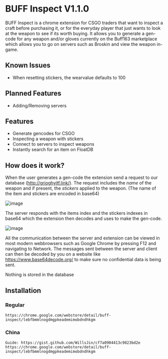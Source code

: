 # BUFF Inspect V1.1.0

BUFF Inspect is a chrome extension for CSGO traders that want to inspect a craft before purchasing it, or for the everyday player that just wants to look at the weapon to see if its worth buying. It allows you to generate a gen-code for any weapon and/or gloves currently on the Buff163 marketplace which allows you to go on servers such as Broskin and view the weapon in-game.

## Known Issues
- When resetting stickers, the wearvalue defaults to 100

## Planned Features
- Adding/Removing servers

## Features
- Generate gencodes for CSGO
- Inspecting a weapon with stickers
- Connect to servers to inspect weapons
- Instantly search for an item on FloatDB

## How does it work?
When the user generates a gen-code the extension send a request to our database (http://grioghyjtf.link/). The request includes the *name* of the weapon and if present, the *stickers* applied to the weapon. (The name of the item and stickers are encoded in base64)

![image](https://user-images.githubusercontent.com/97019006/148032998-40112dab-8371-4922-b53f-a4e864aa75a7.png)


The server responds with the items index and the stickers indexes in base64 which the extension then decodes and uses to make the gen-code. 

![image](https://user-images.githubusercontent.com/97019006/148033185-74ede557-f7cc-4bcb-9159-148a2da55352.png)


All the communication between the server and extension can be viewed in most modern webbrowsers such as Google Chrome by pressing F12 and navigating to Network. The messages sent between the server and client can then be decoded by you on a website like https://www.base64decode.org/ to make sure no confidential data is being sent. 

Nothing is stored in the database


## Installation
### Regular
```
https://chrome.google.com/webstore/detail/buff-inspect/lebfbmmlnogdmgpkeademimobdndhkgm
```

### China
```
Guide: https://gist.github.com/WillsJin/cf7a0904413c9823bd2e
https://chrome.google.com/webstore/detail/buff-inspect/lebfbmmlnogdmgpkeademimobdndhkgm
```
